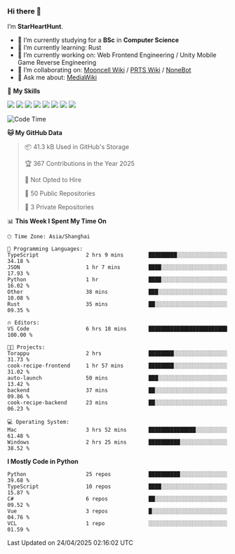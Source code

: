 ### Hi there 👋

I’m **StarHeartHunt**.

- 🏫 I’m currently studying for a **BSc** in **Computer Science**
- 🌱 I’m currently learning: Rust
- 🔭 I’m currently working on: Web Frontend Engineering / Unity Mobile Game Reverse Engineering
- 👯 I’m collaborating on: [Mooncell Wiki](https://fgo.wiki/) / [PRTS Wiki](http://prts.wiki/) / [NoneBot](https://github.com/nonebot)
- 💬 Ask me about: [MediaWiki](https://www.mediawiki.org)

🌟 **My Skills**

![](https://img.shields.io/badge/-Python-3e74a2?style=flat-square&logo=Python&logoColor=fff)
![](https://img.shields.io/badge/-Node.js-339933?style=flat-square&logo=node.js&logoColor=fff)
![](https://img.shields.io/badge/-Vue-4fc08d?style=flat-square&logo=vue.js&logoColor=fff)
![](https://img.shields.io/badge/-React-2d98ce?style=flat-square&logo=React&logoColor=fff)
![](https://img.shields.io/badge/-TypeScript-3178C6?style=flat-square&logo=TypeScript&logoColor=fff)
![](https://img.shields.io/badge/-Docker-2496ED?style=flat-square&logo=Docker&logoColor=fff)
![](https://img.shields.io/badge/-Linux-000000?style=flat-square&logo=Linux&logoColor=fff)
![](https://img.shields.io/badge/-Dotnet-512bd4?style=flat-square&logo=.net&logoColor=fff)

<!--START_SECTION:waka-->
![Code Time](http://img.shields.io/badge/Code%20Time-1%2C562%20hrs%2021%20mins-blue)

**🐱 My GitHub Data** 

> 📦 41.3 kB Used in GitHub's Storage 
 > 
> 🏆 367 Contributions in the Year 2025
 > 
> 🚫 Not Opted to Hire
 > 
> 📜 50 Public Repositories 
 > 
> 🔑 3 Private Repositories 
 > 
📊 **This Week I Spent My Time On** 

```text
🕑︎ Time Zone: Asia/Shanghai

💬 Programming Languages: 
TypeScript               2 hrs 9 mins        █████████░░░░░░░░░░░░░░░░   34.18 % 
JSON                     1 hr 7 mins         ████░░░░░░░░░░░░░░░░░░░░░   17.93 % 
Python                   1 hr                ████░░░░░░░░░░░░░░░░░░░░░   16.02 % 
Other                    38 mins             ███░░░░░░░░░░░░░░░░░░░░░░   10.08 % 
Rust                     35 mins             ██░░░░░░░░░░░░░░░░░░░░░░░   09.35 % 

🔥 Editors: 
VS Code                  6 hrs 18 mins       █████████████████████████   100.00 % 

🐱‍💻 Projects: 
Torappu                  2 hrs               ████████░░░░░░░░░░░░░░░░░   31.73 % 
cook-recipe-frontend     1 hr 57 mins        ████████░░░░░░░░░░░░░░░░░   31.02 % 
auto-launch              50 mins             ███░░░░░░░░░░░░░░░░░░░░░░   13.42 % 
backend                  37 mins             ██░░░░░░░░░░░░░░░░░░░░░░░   09.86 % 
cook-recipe-backend      23 mins             ██░░░░░░░░░░░░░░░░░░░░░░░   06.23 % 

💻 Operating System: 
Mac                      3 hrs 52 mins       ███████████████░░░░░░░░░░   61.48 % 
Windows                  2 hrs 25 mins       ██████████░░░░░░░░░░░░░░░   38.52 % 
```

**I Mostly Code in Python** 

```text
Python                   25 repos            ██████████░░░░░░░░░░░░░░░   39.68 % 
TypeScript               10 repos            ████░░░░░░░░░░░░░░░░░░░░░   15.87 % 
C#                       6 repos             ██░░░░░░░░░░░░░░░░░░░░░░░   09.52 % 
Vue                      3 repos             █░░░░░░░░░░░░░░░░░░░░░░░░   04.76 % 
VCL                      1 repo              ░░░░░░░░░░░░░░░░░░░░░░░░░   01.59 % 
```




 Last Updated on 24/04/2025 02:16:02 UTC
<!--END_SECTION:waka-->

